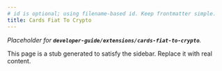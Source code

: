 ```yaml
---
# id is optional; using filename-based id. Keep frontmatter simple.
title: Cards Fiat To Crypto
---
```


_Placeholder for **`developer-guide/extensions/cards-fiat-to-crypto`**._

This page is a stub generated to satisfy the sidebar.
Replace it with real content.
